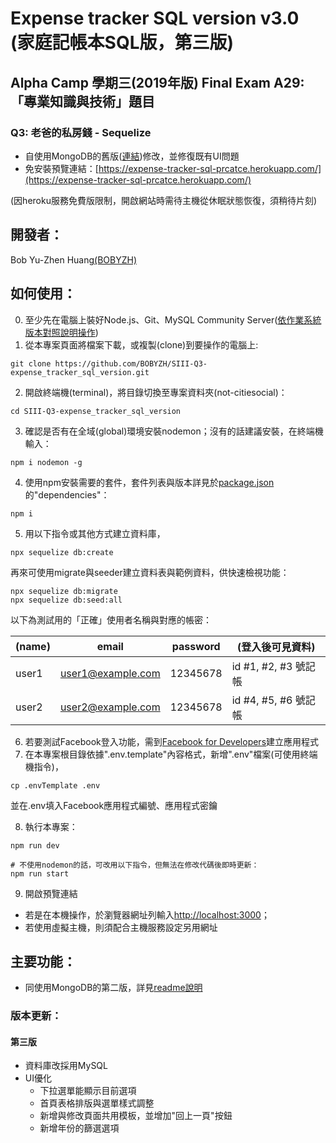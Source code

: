 # Expense tracker SQL version v3.0 (家庭記帳本SQL版，第三版)

## Alpha Camp 學期三(2019年版) Final Exam A29: 「專業知識與技術」題目
### Q3: 老爸的私房錢 - Sequelize
- 自使用MongoDB的舊版([連結](https://github.com/BOBYZH/expense_tracker_mongodb_version))修改，並修復既有UI問題
- 免安裝預覽連結：[https://expense-tracker-sql-prcatce.herokuapp.com/](https://expense-tracker-sql-prcatce.herokuapp.com/)

(因heroku服務免費版限制，開啟網站時需待主機從休眠狀態恢復，須稍待片刻)

## 開發者：
Bob Yu-Zhen Huang[(BOBYZH)](https://github.com/BOBYZH)

## 如何使用：
0. 至少先在電腦上裝好Node.js、Git、MySQL Community  Server([依作業系統版本對照說明操作](https://dev.mysql.com/downloads/mysql/))
1. 從本專案頁面將檔案下載，或複製(clone)到要操作的電腦上:
```
git clone https://github.com/BOBYZH/SIII-Q3-expense_tracker_sql_version.git
```
2. 開啟終端機(terminal)，將目錄切換至專案資料夾(not-citiesocial)：
```
cd SIII-Q3-expense_tracker_sql_version
```
3. 確認是否有在全域(global)環境安裝nodemon；沒有的話建議安裝，在終端機輸入：
```
npm i nodemon -g
```
4. 使用npm安裝需要的套件，套件列表與版本詳見於[package.json](https://github.com/BOBYZH/not-citiesocial/blob/master/package.json)的"dependencies"：
```
npm i 
```
5. 用以下指令或其他方式建立資料庫，
```
npx sequelize db:create
```
再來可使用migrate與seeder建立資料表與範例資料，供快速檢視功能：
```
npx sequelize db:migrate
npx sequelize db:seed:all
```
以下為測試用的「正確」使用者名稱與對應的帳密：

|(name) | email              | password | (登入後可見資料)     |
| ------| -------------------| ---------| --------------------|
| user1 | user1@example.com  | 12345678 | id #1, #2, #3 號記帳 |
| user2 | user2@example.com  | 12345678 | id #4, #5, #6 號記帳 |
6. 若要測試Facebook登入功能，需到[Facebook for Developers](https://developers.facebook.com/)建立應用程式
7. 在本專案根目錄依據".env.template"內容格式，新增".env"檔案(可使用終端機指令)，
```
cp .envTemplate .env
```
並在.env填入Facebook應用程式編號、應用程式密鑰

8. 執行本專案：
```
npm run dev

# 不使用nodemon的話，可改用以下指令，但無法在修改代碼後即時更新：
npm run start
```
9. 開啟預覽連結
- 若是在本機操作，於瀏覽器網址列輸入[http://localhost:3000](http://localhost:3000)；
- 若使用虛擬主機，則須配合主機服務設定另用網址

## 主要功能：
- 同使用MongoDB的第二版，詳見[readme說明](https://github.com/BOBYZH/expense_tracker_mongodb_version#%E4%B8%BB%E8%A6%81%E5%8A%9F%E8%83%BD)
### 版本更新：
#### 第三版
- 資料庫改採用MySQL
- UI優化
  - 下拉選單能顯示目前選項
  - 首頁表格排版與選單樣式調整
  - 新增與修改頁面共用模板，並增加"回上一頁"按鈕
  - 新增年份的篩選選項
